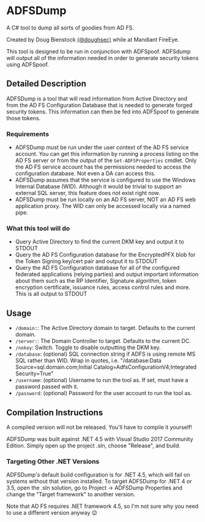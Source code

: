 # ADFSDump

A C# tool to dump all sorts of goodies from AD FS.

Created by Doug Bienstock [(@doughsec)](https://twitter.com/doughsec) while at Mandiant FireEye.

This tool is designed to be run in conjunction with ADFSpoof. ADFSdump will output all of the information needed in order to generate security tokens using ADFSpoof.

## Detailed Description

ADFSDump is a tool that will read information from Active Directory and from the AD FS Configuration Database that is needed to generate forged security tokens. This information can then be fed into ADFSpoof to generate those tokens. 

### Requirements

* ADFSDump must be run under the user context of the AD FS service account. You can get this information by running a process listing on the AD FS server or from the output of the `Get-ADFSProperties` cmdlet. Only the AD FS service account has the permissions needed to access the configuration database. Not even a DA can access this.
* ADFSDump assumes that the service is configured to use the Windows Internal Database (WID). Although it would be trivial to support an external SQL server, this feature does not exist right now.
* ADFSDump must be run locally on an AD FS server, NOT an AD FS web application proxy. The WID can only be accessed locally via a named pipe.

### What this tool will do

* Query Active Directory to find the current DKM key and output it to STDOUT
* Query the AD FS Configuration database for the EncryptedPFX blob for the Token Signing key/cert pair and output it to STDOUT
* Query the AD FS Configuration database for all of the configured federated applications (relying parties) and output important information about them such as the RP Identifier, Signature algorithm, token encryption certificate, issuance rules, access control rules and more. This is all output to STDOUT


## Usage

* `/domain:`: The Active Directory domain to target. Defaults to the current domain.
* `/server:`: The Domain Controller to target. Defaults to the current DC.
* `/nokey`: Switch. Toggle to disable outputting the DKM key.
* `/database`:  (optional) SQL connection string if ADFS is using remote MS SQL rather than WID. Wrap in quotes, i.e. "/database:Data Source=sql.domain.com;Initial Catalog=AdfsConfigurationV4;Integrated Security=True"
* `/username`: (optional) Username to run the tool as. If set, must have a password passed with it.
* `/password`: (optional) Password for the user account to run the tool as.

## Compilation Instructions

A compiled version will not be released. You'll have to compile it yourself!

 ADFSDump was built against .NET 4.5 with Visual Studio 2017 Community Edition. Simply open up the project .sln, choose "Release", and build.

### Targeting Other .NET Versions

ADFSDump's default build configuration is for .NET 4.5, which will fail on systems without that version installed. To target ADFSDump for .NET 4 or 3.5, open the .sln solution, go to Project -> ADFSDump Properties and change the "Target framework" to another version.

Note that AD FS requires .NET framework 4.5, so I'm not sure why you need to use a different version anyway :wink: